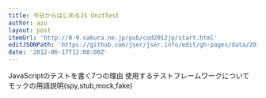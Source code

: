 ```yaml
---
title: 今日からはじめるJS UnitTest
author: azu
layout: post
itemUrl: 'http://0-9.sakura.ne.jp/pub/cod2012jp/start.html'
editJSONPath: 'https://github.com/jser/jser.info/edit/gh-pages/data/2012/06/index.json'
date: '2012-06-17T12:00:00Z'
---
```

JavaScriptのテストを書く7つの理由
使用するテストフレームワークについて
モックの用語説明(spy,stub,mock,fake)
